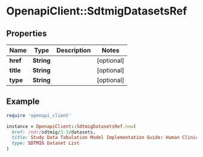 # OpenapiClient::SdtmigDatasetsRef

## Properties

| Name | Type | Description | Notes |
| ---- | ---- | ----------- | ----- |
| **href** | **String** |  | [optional] |
| **title** | **String** |  | [optional] |
| **type** | **String** |  | [optional] |

## Example

```ruby
require 'openapi_client'

instance = OpenapiClient::SdtmigDatasetsRef.new(
  href: /mdr/sdtmig/3-3/datasets,
  title: Study Data Tabulation Model Implementation Guide: Human Clinical Trials Version 3.3 (Final),
  type: SDTMIG Dataset List
)
```

